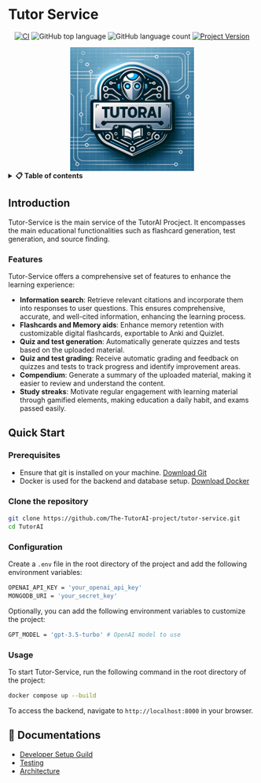# Tutor Service

<div align="center">

[![CI](https://github.com/The-TutorAI-project/tutor-service/actions/workflows/ci.yml/badge.svg)](https://github.com/The-TutorAI-project/tutor-service/actions/workflows/ci.yml)
![GitHub top language](https://img.shields.io/github/languages/top/SverreNystad/TutorAI)
![GitHub language count](https://img.shields.io/github/languages/count/SverreNystad/TutorAI)
[![Project Version](https://img.shields.io/badge/version-1.0.0-blue)](https://img.shields.io/badge/version-1.0.0-blue)

<img src="docs/images/TutorAI.png" width="50%" alt="Cogito Image" style="display: block; margin-left: auto; margin-right: auto;">
</div>

<details> 
<summary><b>📋 Table of contents </b></summary>

- [Tutor Service](#tutor-service)
  - [Introduction](#introduction)
    - [Features](#features)
  - [Quick Start](#quick-start)
    - [Prerequisites](#prerequisites)
    - [Clone the repository](#clone-the-repository)
    - [Configuration](#configuration)
    - [Usage](#usage)
  - [📖 Documentations](#-documentations)

</details>

## Introduction
Tutor-Service is the main service of the TutorAI Procject. It encompasses the main educational functionalities such as flashcard generation, test generation, and source finding.

### Features
Tutor-Service offers a comprehensive set of features to enhance the learning experience:

- **Information search**: Retrieve relevant citations and incorporate them into responses to user questions. This ensures comprehensive, accurate, and well-cited information, enhancing the learning process.
- **Flashcards and Memory aids**: Enhance memory retention with customizable digital flashcards, exportable to Anki and Quizlet.
- **Quiz and test generation**: Automatically generate quizzes and tests based on the uploaded material.
- **Quiz and test grading**: Receive automatic grading and feedback on quizzes and tests to track progress and identify improvement areas.
- **Compendium**: Generate a summary of the uploaded material, making it easier to review and understand the content.
- **Study streaks**: Motivate regular engagement with learning material through gamified elements, making education a daily habit, and exams passed easily.

## Quick Start

### Prerequisites
- Ensure that git is installed on your machine. [Download Git](https://git-scm.com/downloads)
- Docker is used for the backend and database setup. [Download Docker](https://www.docker.com/products/docker-desktop)

### Clone the repository

```bash
git clone https://github.com/The-TutorAI-project/tutor-service.git
cd TutorAI
```

### Configuration
Create a `.env` file in the root directory of the project and add the following environment variables:

```bash
OPENAI_API_KEY = 'your_openai_api_key'
MONGODB_URI = 'your_secret_key'
```

Optionally, you can add the following environment variables to customize the project:

```bash
GPT_MODEL = 'gpt-3.5-turbo' # OpenAI model to use
```


### Usage
To start Tutor-Service, run the following command in the root directory of the project:

```bash
docker compose up --build
```

To access the backend, navigate to `http://localhost:8000` in your browser.

## 📖 Documentations

- [Developer Setup Guild](docs/manuals/setup)
- [Testing](docs/manuals/testing.md)
- [Architecture](docs/architecture/architectural_design.md)





